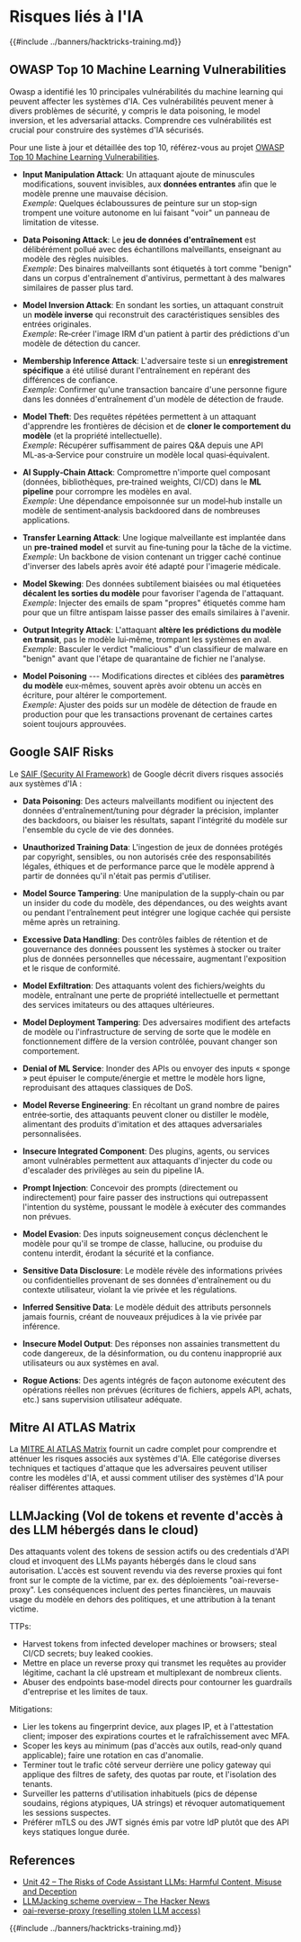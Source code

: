 # Risques liés à l'IA

{{#include ../banners/hacktricks-training.md}}

## OWASP Top 10 Machine Learning Vulnerabilities

Owasp a identifié les 10 principales vulnérabilités du machine learning qui peuvent affecter les systèmes d'IA. Ces vulnérabilités peuvent mener à divers problèmes de sécurité, y compris le data poisoning, le model inversion, et les adversarial attacks. Comprendre ces vulnérabilités est crucial pour construire des systèmes d'IA sécurisés.

Pour une liste à jour et détaillée des top 10, référez-vous au projet [OWASP Top 10 Machine Learning Vulnerabilities](https://owasp.org/www-project-machine-learning-security-top-10/).

- **Input Manipulation Attack**: Un attaquant ajoute de minuscules modifications, souvent invisibles, aux **données entrantes** afin que le modèle prenne une mauvaise décision.\
*Exemple*: Quelques éclaboussures de peinture sur un stop‑sign trompent une voiture autonome en lui faisant "voir" un panneau de limitation de vitesse.

- **Data Poisoning Attack**: Le **jeu de données d'entraînement** est délibérément pollué avec des échantillons malveillants, enseignant au modèle des règles nuisibles.\
*Exemple*: Des binaires malveillants sont étiquetés à tort comme "benign" dans un corpus d'entraînement d'antivirus, permettant à des malwares similaires de passer plus tard.

- **Model Inversion Attack**: En sondant les sorties, un attaquant construit un **modèle inverse** qui reconstruit des caractéristiques sensibles des entrées originales.\
*Exemple*: Re‑créer l'image IRM d'un patient à partir des prédictions d'un modèle de détection du cancer.

- **Membership Inference Attack**: L'adversaire teste si un **enregistrement spécifique** a été utilisé durant l'entraînement en repérant des différences de confiance.\
*Exemple*: Confirmer qu'une transaction bancaire d'une personne figure dans les données d'entraînement d'un modèle de détection de fraude.

- **Model Theft**: Des requêtes répétées permettent à un attaquant d'apprendre les frontières de décision et de **cloner le comportement du modèle** (et la propriété intellectuelle).\
*Exemple*: Récupérer suffisamment de paires Q&A depuis une API ML‑as‑a‑Service pour construire un modèle local quasi‑équivalent.

- **AI Supply‑Chain Attack**: Compromettre n'importe quel composant (données, bibliothèques, pre‑trained weights, CI/CD) dans le **ML pipeline** pour corrompre les modèles en aval.\
*Exemple*: Une dépendance empoisonnée sur un model‑hub installe un modèle de sentiment‑analysis backdoored dans de nombreuses applications.

- **Transfer Learning Attack**: Une logique malveillante est implantée dans un **pre‑trained model** et survit au fine‑tuning pour la tâche de la victime.\
*Exemple*: Un backbone de vision contenant un trigger caché continue d'inverser des labels après avoir été adapté pour l'imagerie médicale.

- **Model Skewing**: Des données subtilement biaisées ou mal étiquetées **décalent les sorties du modèle** pour favoriser l'agenda de l'attaquant.\
*Exemple*: Injecter des emails de spam "propres" étiquetés comme ham pour que un filtre antispam laisse passer des emails similaires à l'avenir.

- **Output Integrity Attack**: L'attaquant **altère les prédictions du modèle en transit**, pas le modèle lui‑même, trompant les systèmes en aval.\
*Exemple*: Basculer le verdict "malicious" d'un classifieur de malware en "benign" avant que l'étape de quarantaine de fichier ne l'analyse.

- **Model Poisoning** --- Modifications directes et ciblées des **paramètres du modèle** eux‑mêmes, souvent après avoir obtenu un accès en écriture, pour altérer le comportement.\
*Exemple*: Ajuster des poids sur un modèle de détection de fraude en production pour que les transactions provenant de certaines cartes soient toujours approuvées.


## Google SAIF Risks

Le [SAIF (Security AI Framework)](https://saif.google/secure-ai-framework/risks) de Google décrit divers risques associés aux systèmes d'IA :

- **Data Poisoning**: Des acteurs malveillants modifient ou injectent des données d'entraînement/tuning pour dégrader la précision, implanter des backdoors, ou biaiser les résultats, sapant l'intégrité du modèle sur l'ensemble du cycle de vie des données.

- **Unauthorized Training Data**: L'ingestion de jeux de données protégés par copyright, sensibles, ou non autorisés crée des responsabilités légales, éthiques et de performance parce que le modèle apprend à partir de données qu'il n'était pas permis d'utiliser.

- **Model Source Tampering**: Une manipulation de la supply‑chain ou par un insider du code du modèle, des dépendances, ou des weights avant ou pendant l'entraînement peut intégrer une logique cachée qui persiste même après un retraining.

- **Excessive Data Handling**: Des contrôles faibles de rétention et de gouvernance des données poussent les systèmes à stocker ou traiter plus de données personnelles que nécessaire, augmentant l'exposition et le risque de conformité.

- **Model Exfiltration**: Des attaquants volent des fichiers/weights du modèle, entraînant une perte de propriété intellectuelle et permettant des services imitateurs ou des attaques ultérieures.

- **Model Deployment Tampering**: Des adversaires modifient des artefacts de modèle ou l'infrastructure de serving de sorte que le modèle en fonctionnement diffère de la version contrôlée, pouvant changer son comportement.

- **Denial of ML Service**: Inonder des APIs ou envoyer des inputs « sponge » peut épuiser le compute/énergie et mettre le modèle hors ligne, reproduisant des attaques classiques de DoS.

- **Model Reverse Engineering**: En récoltant un grand nombre de paires entrée‑sortie, des attaquants peuvent cloner ou distiller le modèle, alimentant des produits d'imitation et des attaques adversariales personnalisées.

- **Insecure Integrated Component**: Des plugins, agents, ou services amont vulnérables permettent aux attaquants d'injecter du code ou d'escalader des privilèges au sein du pipeline IA.

- **Prompt Injection**: Concevoir des prompts (directement ou indirectement) pour faire passer des instructions qui outrepassent l'intention du système, poussant le modèle à exécuter des commandes non prévues.

- **Model Evasion**: Des inputs soigneusement conçus déclenchent le modèle pour qu'il se trompe de classe, hallucine, ou produise du contenu interdit, érodant la sécurité et la confiance.

- **Sensitive Data Disclosure**: Le modèle révèle des informations privées ou confidentielles provenant de ses données d'entraînement ou du contexte utilisateur, violant la vie privée et les régulations.

- **Inferred Sensitive Data**: Le modèle déduit des attributs personnels jamais fournis, créant de nouveaux préjudices à la vie privée par inférence.

- **Insecure Model Output**: Des réponses non assainies transmettent du code dangereux, de la désinformation, ou du contenu inapproprié aux utilisateurs ou aux systèmes en aval.

- **Rogue Actions**: Des agents intégrés de façon autonome exécutent des opérations réelles non prévues (écritures de fichiers, appels API, achats, etc.) sans supervision utilisateur adéquate.

## Mitre AI ATLAS Matrix

La [MITRE AI ATLAS Matrix](https://atlas.mitre.org/matrices/ATLAS) fournit un cadre complet pour comprendre et atténuer les risques associés aux systèmes d'IA. Elle catégorise diverses techniques et tactiques d'attaque que les adversaires peuvent utiliser contre les modèles d'IA, et aussi comment utiliser des systèmes d'IA pour réaliser différentes attaques.


## LLMJacking (Vol de tokens et revente d'accès à des LLM hébergés dans le cloud)

Des attaquants volent des tokens de session actifs ou des credentials d'API cloud et invoquent des LLMs payants hébergés dans le cloud sans autorisation. L'accès est souvent revendu via des reverse proxies qui font front sur le compte de la victime, par ex. des déploiements "oai-reverse-proxy". Les conséquences incluent des pertes financières, un mauvais usage du modèle en dehors des politiques, et une attribution à la tenant victime.

TTPs:
- Harvest tokens from infected developer machines or browsers; steal CI/CD secrets; buy leaked cookies.
- Mettre en place un reverse proxy qui transmet les requêtes au provider légitime, cachant la clé upstream et multiplexant de nombreux clients.
- Abuser des endpoints base‑model directs pour contourner les guardrails d'entreprise et les limites de taux.

Mitigations:
- Lier les tokens au fingerprint device, aux plages IP, et à l'attestation client; imposer des expirations courtes et le rafraîchissement avec MFA.
- Scoper les keys au minimum (pas d'accès aux outils, read‑only quand applicable); faire une rotation en cas d'anomalie.
- Terminer tout le trafic côté serveur derrière une policy gateway qui applique des filtres de safety, des quotas par route, et l'isolation des tenants.
- Surveiller les patterns d'utilisation inhabituels (pics de dépense soudains, régions atypiques, UA strings) et révoquer automatiquement les sessions suspectes.
- Préférer mTLS ou des JWT signés émis par votre IdP plutôt que des API keys statiques longue durée.

## References
- [Unit 42 – The Risks of Code Assistant LLMs: Harmful Content, Misuse and Deception](https://unit42.paloaltonetworks.com/code-assistant-llms/)
- [LLMJacking scheme overview – The Hacker News](https://thehackernews.com/2024/05/researchers-uncover-llmjacking-scheme.html)
- [oai-reverse-proxy (reselling stolen LLM access)](https://gitgud.io/khanon/oai-reverse-proxy)

{{#include ../banners/hacktricks-training.md}}
